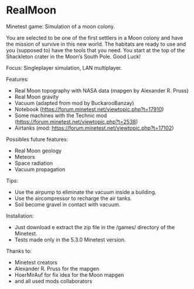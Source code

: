 # RealMoon
Minetest game: Simulation of a moon colony.

You are selected to be one of the first settlers in a Moon colony and have the mission of survive in this new world. 
The habitats are ready to use and you (supposed to) have the tools that you need. You start at the top of the Shackleton crater in the Moon’s South Pole.
Good Luck!

Focus: Singleplayer simulation, LAN multiplayer.

Features: 
- Real Moon topography with NASA data (mapgen by Alexander R. Pruss)
- Real Moon gravity
- Vacuum (adapted from mod by BuckarooBanzay)
- Notebook (https://forum.minetest.net/viewtopic.php?t=17910)
- Some machines with the Technic mod (https://forum.minetest.net/viewtopic.php?t=2538)
- Airtanks (mod: https://forum.minetest.net/viewtopic.php?t=17102)

Possibles future features:
- Real Moon geology
- Meteors 
- Space radiation
- Vacuum propagation

Tips:
- Use the airpump to eliminate the vacuum inside a building.
- Use the aircompressor to recharge the air tanks.
- Soil become gravel in contact with vacuum.

Installation:
- Just download e extract the zip file in the /games/ directory of the Minetest.
- Tests made only in the 5.3.0 Minetest version.

Thanks to:
- Minetest creators
- Alexander R. Pruss for the mapgen
- HoerMirAuf for fix idea for the Moon mapgen
- and all used mods collaborators
